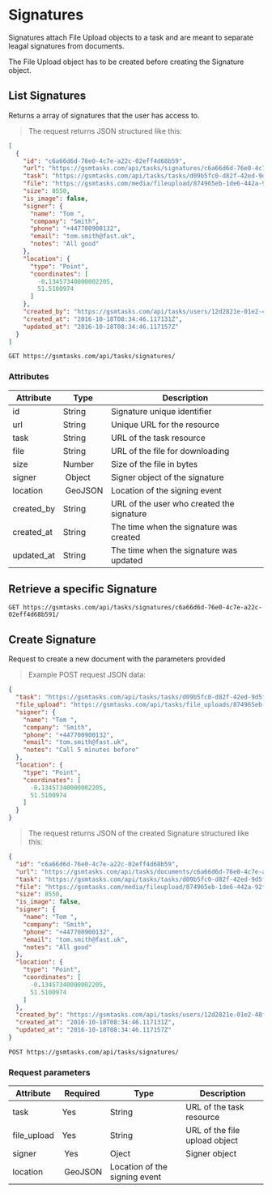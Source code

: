 # Signatures

Signatures attach File Upload objects to a task and are meant to separate leagal signatures from documents.

<aside class="notice">
The File Upload object has to be created before creating the Signature object.
</aside>

## List Signatures

Returns a array of signatures that the user has access to.

> The request returns JSON structured like this:

```json
[
  {
    "id": "c6a66d6d-76e0-4c7e-a22c-02eff4d68b59",
    "url": "https://gsmtasks.com/api/tasks/signatures/c6a66d6d-76e0-4c7e-a22c-02eff4d68b591/",
    "task": "https://gsmtasks.com/api/tasks/tasks/d09b5fc0-d82f-42ed-9d5f-022d68f36df6/",
    "file": "https://gsmtasks.com/media/fileupload/874965eb-1de6-442a-92f0-2cadbed45716/attachment.xlsx",
    "size": 8550,
    "is_image": false,
    "signer": {
      "name": "Tom ",
      "company": "Smith",
      "phone": "+447700900132",
      "email": "tom.smith@fast.uk",
      "notes": "All good"
    },
    "location": {
      "type": "Point",
      "coordinates": [
        -0.13457340000002205,
        51.5100974
      ]
    },
    "created_by": "https://gsmtasks.com/api/tasks/users/12d2821e-01e2-48fb-97bc-eaebca93cbdc/",
    "created_at": "2016-10-18T08:34:46.117131Z",
    "updated_at": "2016-10-18T08:34:46.117157Z"
  }
]
```

`GET https://gsmtasks.com/api/tasks/signatures/`

### Attributes

Attribute         | Type    | Description
----------------- | ------- | -----------
id                | String  | Signature unique identifier
url               | String  | Unique URL for the resource
task              | String  | URL of the task resource
file              | String  | URL of the file for downloading
size              | Number  | Size of the file in bytes
signer            | Object  | Signer object of the signature
location          | GeoJSON | Location of the signing event
created_by        | String  | URL of the user who created the signature
created_at        | String  | The time when the signature was created
updated_at        | String  | The time when the signature was updated

## Retrieve a specific Signature

`GET https://gsmtasks.com/api/tasks/signatures/c6a66d6d-76e0-4c7e-a22c-02eff4d68b591/`

## Create Signature

Request to create a new document with the parameters provided

> Example POST request JSON data:

```json
{
  "task": "https://gsmtasks.com/api/tasks/tasks/d09b5fc0-d82f-42ed-9d5f-022d68f36df6/",
  "file_upload": "https://gsmtasks.com/api/tasks/file_uploads/874965eb-1de6-442a-92f0-2cadbed45716/",
  "signer": {
    "name": "Tom ",
    "company": "Smith",
    "phone": "+447700900132",
    "email": "tom.smith@fast.uk",
    "notes": "Call 5 minutes before"
  },
  "location": {
    "type": "Point",
    "coordinates": [
      -0.13457340000002205,
      51.5100974
    ]
  }
}
```

> The request returns JSON of the created Signature structured like this:

```json
{
  "id": "c6a66d6d-76e0-4c7e-a22c-02eff4d68b59",
  "url": "https://gsmtasks.com/api/tasks/documents/c6a66d6d-76e0-4c7e-a22c-02eff4d68b591/",
  "task": "https://gsmtasks.com/api/tasks/tasks/d09b5fc0-d82f-42ed-9d5f-022d68f36df6/",
  "file": "https://gsmtasks.com/media/fileupload/874965eb-1de6-442a-92f0-2cadbed45716/attachment.xlsx",
  "size": 8550,
  "is_image": false,
  "signer": {
    "name": "Tom ",
    "company": "Smith",
    "phone": "+447700900132",
    "email": "tom.smith@fast.uk",
    "notes": "All good"
  },
  "location": {
    "type": "Point",
    "coordinates": [
      -0.13457340000002205,
      51.5100974
    ]
  },
  "created_by": "https://gsmtasks.com/api/tasks/users/12d2821e-01e2-48fb-97bc-eaebca93cbdc/",
  "created_at": "2016-10-18T08:34:46.117131Z",
  "updated_at": "2016-10-18T08:34:46.117157Z"
}
```

`POST https://gsmtasks.com/api/tasks/signatures/`

### Request parameters

Attribute         | Required | Type    | Description
----------------- | -------- | ------- | -----------
task              | Yes      | String  | URL of the task resource
file_upload       | Yes      | String  | URL of the file upload object
signer            | Yes      | Oject   | Signer object
location          | GeoJSON | Location of the signing event
